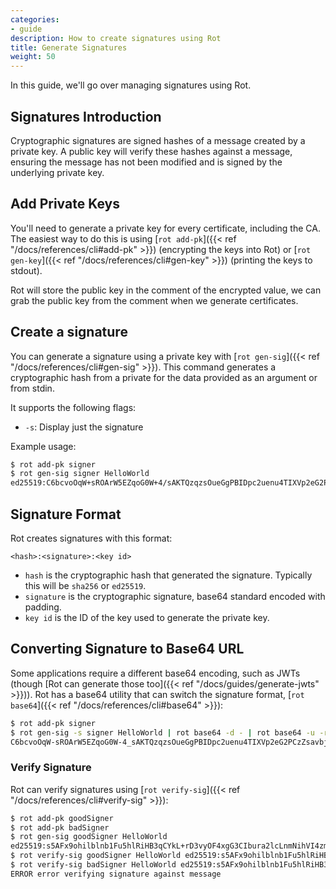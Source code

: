 ```yaml
---
categories:
- guide
description: How to create signatures using Rot
title: Generate Signatures
weight: 50
---
```


In this guide, we'll go over managing signatures using Rot.

## Signatures Introduction

Cryptographic signatures are signed hashes of a message created by a private key.  A public key will verify these hashes against a message, ensuring the message has not been modified and is signed by the underlying private key.

## Add Private Keys

You'll need to generate a private key for every certificate, including the CA.  The easiest way to do this is using [`rot add-pk`]({{< ref "/docs/references/cli#add-pk" >}}) (encrypting the keys into Rot) or [`rot gen-key`]({{< ref "/docs/references/cli#gen-key" >}}) (printing the keys to stdout).

Rot will store the public key in the comment of the encrypted value, we can grab the public key from the comment when we generate certificates.

## Create a signature

You can generate a signature using a private key with [`rot gen-sig`]({{< ref "/docs/references/cli#gen-sig" >}}).  This command generates a cryptographic hash from a private for the data provided as an argument or from stdin.

It supports the following flags:

- `-s`: Display just the signature

Example usage:

```bash
$ rot add-pk signer
$ rot gen-sig signer HelloWorld
ed25519:C6bcvoOqW+sROArW5EZqoG0W+4/sAKTQzqzsOueGgPBIDpc2uenu4TIXVp2eG2PCzZsavbjlxLaAnWfRZR/6CA==:signer
```

## Signature Format

Rot creates signatures with this format:

`<hash>:<signature>:<key id>`

- `hash` is the cryptographic hash that generated the signature.  Typically this will be `sha256` or `ed25519`.
- `signature` is the cryptographic signature, base64 standard encoded with padding.
- `key id` is the ID of the key used to generate the private key.

## Converting Signature to Base64 URL

Some applications require a different base64 encoding, such as JWTs (though [Rot can generate those too]({{< ref "/docs/guides/generate-jwts" >}})).  Rot has a base64 utility that can switch the signature format, [`rot base64`]({{< ref "/docs/references/cli#base64" >}}):

```bash
$ rot add-pk signer
$ rot gen-sig -s signer HelloWorld | rot base64 -d - | rot base64 -u -r -
C6bcvoOqW-sROArW5EZqoG0W-4_sAKTQzqzsOueGgPBIDpc2uenu4TIXVp2eG2PCzZsavbjlxLaAnWfRZR_6CA
```


### Verify Signature

Rot can verify signatures using [`rot verify-sig`]({{< ref "/docs/references/cli#verify-sig" >}}):

```bash
$ rot add-pk goodSigner
$ rot add-pk badSigner
$ rot gen-sig goodSigner HelloWorld
ed25519:s5AFx9ohilblnb1Fu5hlRiHB3qCYkL+rD3vyOF4xgG3CIbura2lcLnmNihVI4zmEyPtat4y4zq3rMv7o+kFDDw==:goodSigner
$ rot verify-sig goodSigner HelloWorld ed25519:s5AFx9ohilblnb1Fu5hlRiHB3qCYkL+rD3vyOF4xgG3CIbura2lcLnmNihVI4zmEyPtat4y4zq3rMv7o+kFDDw==:goodSigner
$ rot verify-sig badSigner HelloWorld ed25519:s5AFx9ohilblnb1Fu5hlRiHB3qCYkL+rD3vyOF4xgG3CIbura2lcLnmNihVI4zmEyPtat4y4zq3rMv7o+kFDDw==:goodSigner
ERROR error verifying signature against message
```
